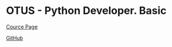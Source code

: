 # OTUS - Python Developer. Basic
[Cource Page](https://otus.ru/lessons/python-basic/?int_source=courses_catalog&int_term=programming)

[GitHub](https://github.com/OtusTeam/BasePython/tree/PythonBasic.2021-05)
